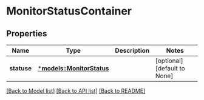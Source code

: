 # MonitorStatusContainer

## Properties
Name | Type | Description | Notes
------------ | ------------- | ------------- | -------------
**statuse** | [***models::MonitorStatus**](MonitorStatus.md) |  | [optional] [default to None]

[[Back to Model list]](../README.md#documentation-for-models) [[Back to API list]](../README.md#documentation-for-api-endpoints) [[Back to README]](../README.md)


